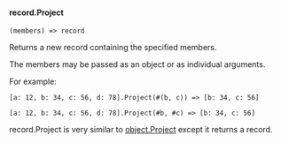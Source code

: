 #### record.Project

``` suneido
(members) => record
```

Returns a new record containing the specified members.

The members may be passed as an object or as individual arguments.

For example:

``` suneido
[a: 12, b: 34, c: 56, d: 78].Project(#(b, c)) => [b: 34, c: 56]

[a: 12, b: 34, c: 56, d: 78].Project(#b, #c) => [b: 34, c: 56]
```

record.Project is very similar to [object.Project](<../../../Language/Reference/Object/object.Project.md>) except it returns a record.